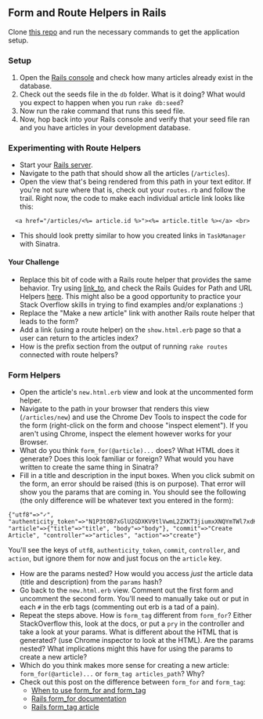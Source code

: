 ## Form and Route Helpers in Rails

Clone [this repo](https://github.com/rwarbelow/form_playground) and run the necessary commands to get the application setup.

### Setup

1. Open the [Rails console](http://guides.rubyonrails.org/command_line.html#rails-console) and check how many articles already exist in the database. 
2. Check out the seeds file in the `db` folder. What is it doing? What would you expect to happen when you run `rake db:seed`? 
3. Now run the rake command that runs this seed file. 
4. Now, hop back into your Rails console and verify that your seed file ran and you have articles in your development database. 


### Experimenting with Route Helpers

* Start your [Rails server](http://guides.rubyonrails.org/command_line.html#rails-server). 
* Navigate to the path that should show all the articles (`/articles`). 
* Open the view that's being rendered from this path in your text editor. If you're not sure where that is, check out your `routes.rb` and follow the trail. Right now, the code to make each individual article link looks like this:

```
  <a href="/articles/<%= article.id %>"><%= article.title %></a> <br>
```

* This should look pretty similar to how you created links in `TaskManager` with Sinatra.

#### Your Challenge 

* Replace this bit of code with a Rails route helper that provides the same behavior. Try using [link_to](http://api.rubyonrails.org/classes/ActionView/Helpers/UrlHelper.html#method-i-link_to), and check the Rails Guides for Path and URL Helpers [here](http://guides.rubyonrails.org/routing.html#path-and-url-helpers). This might also be a good opportunity to practice your Stack Overflow skills in trying to find examples and/or explanations :) 
* Replace the "Make a new article" link with another Rails route helper that leads to the form?
* Add a link (using a route helper) on the `show.html.erb` page so that a user can return to the articles index? 
* How is the prefix section from the output of running `rake routes` connected with route helpers? 

### Form Helpers

* Open the article's `new.html.erb` view and look at the uncommented form helper.
* Navigate to the path in your browser that renders this view (`/articles/new`) and use the Chrome Dev Tools to inspect the code for the form (right-click on the form and choose "inspect element"). If you aren't using Chrome, inspect the element however works for your Browser.
* What do you think `form_for(@article)...` does? What HTML does it generate? Does this look familiar or foreign? What would you have written to create the same thing in Sinatra? 
* Fill in a title and description in the input boxes. When you click submit on the form, an error should be raised (this is on purpose). That error will show you the params that are coming in. You should see the following (the only difference will be whatever text you entered in the form):

```
{"utf8"=>"✓", "authenticity_token"=>"N1P3tOB7xGlU2GDXKV9tlVwmL2ZXKT3jiumxXNQYmTWl7xdK7X8SrU2z1jBt0/yiUxLkTOwK/r5a1l6+bc+uzg==", "article"=>{"title"=>"title", "body"=>"body"}, "commit"=>"Create Article", "controller"=>"articles", "action"=>"create"}
```

You'll see the keys of `utf8`, `authenticity_token`, `commit`, `controller`, and `action`, but ignore them for now and just focus on the `article` key. 

* How are the params nested? How would you access *just* the article data (title and description) from the `params` hash?
* Go back to the `new.html.erb` view. Comment out the first form and uncomment the second form. You'll need to manually take out or put in each `#` in the erb tags (commenting out erb is a tad of a pain). 
* Repeat the steps above. How is `form_tag` different from `form_for`? Either StackOverflow this, look at the docs, or put a `pry` in the controller and take a look at your params. What is different about the HTML that is generated? (use Chrome inspector to look at the HTML). Are the params nested? What implications might this have for using the params to create a new article? 
* Which do you think makes more sense for creating a new article: `form_for(@article)...` or `form_tag articles_path`? Why? 
* Check out this post on the difference between `form_for` and `form_tag`:
	- [When to use form_for and form_tag](http://stackoverflow.com/questions/14463946/form-for-and-form-tag-when-to-use-which-one)
	- [Rails form_for documentation](http://api.rubyonrails.org/classes/ActionView/Helpers/FormHelper.html)
	- [Rails form_tag article](http://www.saalonmuyo.com/2010/01/27/using-form_tag-in-ruby-on-rails/)
